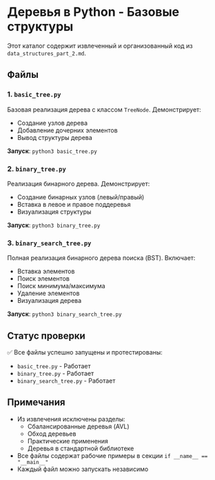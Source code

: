 # Деревья в Python - Базовые структуры

Этот каталог содержит извлеченный и организованный код из `data_structures_part_2.md`.

## Файлы

### 1. `basic_tree.py`
Базовая реализация дерева с классом `TreeNode`. Демонстрирует:
- Создание узлов дерева
- Добавление дочерних элементов
- Вывод структуры дерева

**Запуск**: `python3 basic_tree.py`

### 2. `binary_tree.py`
Реализация бинарного дерева. Демонстрирует:
- Создание бинарных узлов (левый/правый)
- Вставка в левое и правое поддеревья
- Визуализация структуры

**Запуск**: `python3 binary_tree.py`

### 3. `binary_search_tree.py`
Полная реализация бинарного дерева поиска (BST). Включает:
- Вставка элементов
- Поиск элементов
- Поиск минимума/максимума
- Удаление элементов
- Визуализация дерева

**Запуск**: `python3 binary_search_tree.py`

## Статус проверки

✅ Все файлы успешно запущены и протестированы:
- `basic_tree.py` - Работает
- `binary_tree.py` - Работает
- `binary_search_tree.py` - Работает

## Примечания

- Из извлечения исключены разделы:
  - Сбалансированные деревья (AVL)
  - Обход деревьев
  - Практические применения
  - Деревья в стандартной библиотеке
- Все файлы содержат рабочие примеры в секции `if __name__ == "__main__"`
- Каждый файл можно запускать независимо
